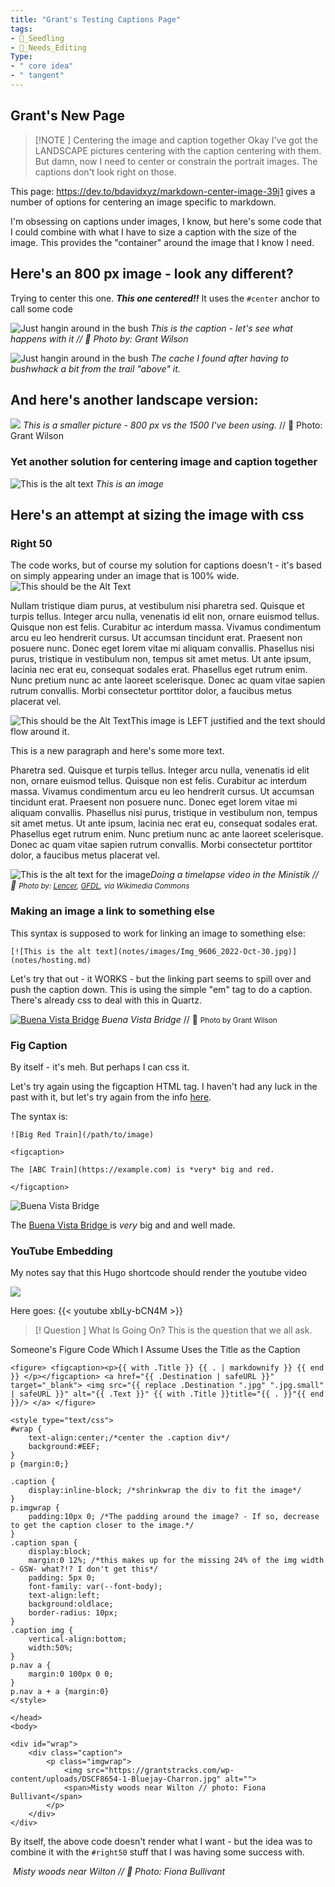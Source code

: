 ```yaml
---
title: "Grant's Testing Captions Page"
tags: 
- 🌱_Seedling
- 🧹_Needs_Editing
Type:
- " core idea"
- " tangent"
---
```

## Grant's New Page

> [!NOTE ] Centering the image and caption together
> Okay I've got the LANDSCAPE pictures centering with the caption centering with them. But damn, now I need to center or constrain the portrait images. The captions don't look right on those.

This page: https://dev.to/bdavidxyz/markdown-center-image-39j1
gives a number of options for centering an image specific to markdown.

I'm obsessing on captions under images, I know, but here's some code that I could combine with what I have to size a caption with the size of the image. This provides the "container" around the image that I know I need.

## Here's an 800 px image - look any different?
Trying to center this one. ***This one centered!!*** It uses the ``#center`` anchor to call some code


![Just hangin around in the bush](notes/images/IMG_0782.jpeg#center)
*This is the caption - let's see what happens with it // 📸 Photo by: Grant Wilson*

![Just hangin around in the bush](notes/images/IMG_0782.jpeg#portrait)
*The cache I found after having to bushwhack a bit from the trail "above" it.* 



## And here's another landscape version:

![](notes/images/IMG_0768.jpeg#center)
<span  style="portrait">*This is a smaller picture - 800 px vs the 1500 I've been using.* // 📸 Photo: Grant Wilson</span>


### Yet another solution for centering image and caption together

![This is the alt text](notes/images/IMG_0768.jpeg)
*This is an image*

## Here's an attempt at sizing the image with css

### Right 50
The code works, but of course my solution for captions doesn't - it's based on simply appearing under an image that is 100% wide.
![This should be the Alt Text](notes/images/IMG_0709.jpeg#right50 "This should be the title text")

Nullam tristique diam purus, at vestibulum nisi pharetra sed. Quisque et turpis tellus. Integer arcu nulla, venenatis id elit non, ornare euismod tellus. Quisque non est felis. Curabitur ac interdum massa. Vivamus condimentum arcu eu leo hendrerit cursus. Ut accumsan tincidunt erat. Praesent non posuere nunc. Donec eget lorem vitae mi aliquam convallis. Phasellus nisi purus, tristique in vestibulum non, tempus sit amet metus. Ut ante ipsum, lacinia nec erat eu, consequat sodales erat. Phasellus eget rutrum enim. Nunc pretium nunc ac ante laoreet scelerisque. Donec ac quam vitae sapien rutrum convallis. Morbi consectetur porttitor dolor, a faucibus metus placerat vel.


![This should be the Alt Text](notes/images/IMG_0709.jpeg#left50 "This should be the title text")This image is LEFT justified and the text should flow around it. 

This is a new paragraph and here's some more text.

Pharetra sed. Quisque et turpis tellus. Integer arcu nulla, venenatis id elit non, ornare euismod tellus. Quisque non est felis. Curabitur ac interdum massa. Vivamus condimentum arcu eu leo hendrerit cursus. Ut accumsan tincidunt erat. Praesent non posuere nunc. Donec eget lorem vitae mi aliquam convallis. Phasellus nisi purus, tristique in vestibulum non, tempus sit amet metus. Ut ante ipsum, lacinia nec erat eu, consequat sodales erat. Phasellus eget rutrum enim. Nunc pretium nunc ac ante laoreet scelerisque. Donec ac quam vitae sapien rutrum convallis. Morbi consectetur porttitor dolor, a faucibus metus placerat vel.



![This is the alt text for the image](notes/images/IMG_0720.jpg "This is a cool rock I saw during yesterday's stroll near Buena Vista Park in Edmonton")*Doing a timelapse video in the Ministik // 📸 <small>Photo by: <a href="https://commons.wikimedia.org/wiki/File:Shikoku-Pilgerweg_Karte.png">Lencer</a>, <a href="http://www.gnu.org/copyleft/fdl.html">GFDL</a>, via Wikimedia Commons</small>*


### Making an image a link to something else
This syntax is supposed to work for linking an image to something else:

```
[![This is the alt text](notes/images/Img_9606_2022-Oct-30.jpg)](notes/hosting.md)
```

Let's try that out - it WORKS - but the linking part seems to spill over and push the caption down.
This is using the simple "em" tag to do a caption. There's already css to deal with this in Quartz.

[![Buena Vista Bridge](notes/images/IMG_0709.jpeg)](https://google.ca)
*Buena Vista Bridge* // 📸 <small>Photo by Grant Wilson</small>


### Fig Caption 
By itself - it's meh. But perhaps I can css it.

Let's try again using the figcaption HTML tag. I haven't had any luck in the past with it, but let's try again from the info [here](https://thesynack.com/posts/markdown-captions/).

The syntax is:

```
![Big Red Train](/path/to/image)

<figcaption>

The [ABC Train](https://example.com) is *very* big and red.

</figcaption>
```

![Buena Vista Bridge](notes/images/IMG_0709.jpeg)
<figcaption>

The [Buena Vista Bridge ](https://google.ca) is *very* big and and well made.

</figcaption>


### YouTube Embedding
My notes say that this Hugo shortcode should render the youtube video

![](notes/images/Shortcodes___Hugo.png)

Here goes:
{{< youtube xbILy-bCN4M >}}



> [! Question ] What Is Going On?
> This is the question that we all ask.


Someone's Figure Code Which I Assume Uses the Title as the Caption
```
<figure> <figcaption><p>{{ with .Title }} {{ . | markdownify }} {{ end }} </p></figcaption> <a href="{{ .Destination | safeURL }}" target="_blank"> <img src="{{ replace .Destination ".jpg" ".jpg.small" | safeURL }}" alt="{{ .Text }}" {{ with .Title }}title="{{ . }}"{{ end }}/> </a> </figure>
```



```
<style type="text/css">
#wrap {
    text-align:center;/*center the .caption div*/
    background:#EEF;
}
p {margin:0;}

.caption {
    display:inline-block; /*shrinkwrap the div to fit the image*/
}
p.imgwrap {
    padding:10px 0; /*The padding around the image? - If so, decrease to get the caption closer to the image.*/
}
.caption span {
    display:block;
    margin:0 12%; /*this makes up for the missing 24% of the img width - GSW- what?!? I don't get this*/
    padding: 5px 0;
    font-family: var(--font-body);
    text-align:left;
    background:oldlace;
    border-radius: 10px;
}
.caption img {
    vertical-align:bottom;
    width:50%;
}
p.nav a {
    margin:0 100px 0 0;
}
p.nav a + a {margin:0}
</style>

</head>
<body>

<div id="wrap">
    <div class="caption">
        <p class="imgwrap">
            <img src="https://grantstracks.com/wp-content/uploads/DSCF8654-1-Bluejay-Charron.jpg" alt="">
            <span>Misty woods near Wilton // photo: Fiona Bullivant</span>
        </p>
    </div>
</div>
```

By itself, the above code doesn't render what I want - but the idea was to combine it with the ``#right50`` stuff that I was having some success with.

<div id="wrap">
    <div class="caption">
        <p class="imgwrap">
            <img src="https://grantstracks.com/wp-content/uploads/DSCF8654-1-Bluejay-Charron.jpg" alt="">
          <span><em>Misty woods near Wilton // 📸 Photo: Fiona Bullivant</em></span>
        </p>
    </div>
</div>


